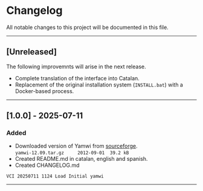 # Changelog

All notable changes to this project will be documented in this file.

---

## [Unreleased]
The following improvemnts will arise in the next release.

- Complete translation of the interface into Catalan.
- Replacement of the original installation system (`INSTALL.bat`) with a Docker-based process.

---

## [1.0.0] - 2025-07-11 

### Added
- Downloaded version of Yamwi from [sourceforge](https://sourceforge.net/projects/yamwi/files/).  
 ``` yamwi-12.09.tar.gz 	2012-09-01	39.2 kB ```
- Created README.md in catalan, english and spanish.
- Created CHANGELOG.md 

```VCI 20250711 1124 Load Initial yamwi```

---

